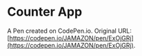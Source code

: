# Counter App

A Pen created on CodePen.io. Original URL: [https://codepen.io/JAMAZON/pen/ExOjGRj](https://codepen.io/JAMAZON/pen/ExOjGRj).

